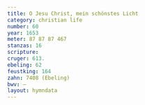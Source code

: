 ```yaml
---
title: O Jesu Christ, mein schönstes Licht
category: christian life
number: 60
year: 1653
meter: 87 87 87 467
stanzas: 16
scripture: 
cruger: 613.
ebeling: 62
feustking: 164
zahn: 7408 (Ebeling)
bwv: —
layout: hymndata
---
```

<br>

